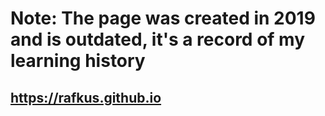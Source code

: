 # Note: The page was created in 2019 and is outdated, it's a record of my learning history
## https://rafkus.github.io
